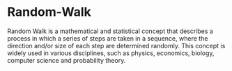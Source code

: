 # Random-Walk
Random Walk is a mathematical and statistical concept that describes a process in which a series of steps are taken in a sequence, where the direction and/or size of each step are determined randomly. This concept is widely used in various disciplines, such as physics, economics, biology, computer science and probability theory.
